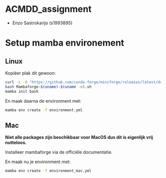 # ACMDD_assignment
- Enzo Sastrokarijo (s1993895)

# Setup mamba environement

## Linux

Kopiëer plak dit gewoon:
```sh
curl -L -O "https://github.com/conda-forge/miniforge/releases/latest/download/Mambaforge-$(uname)-$(uname -m).sh"
bash Mambaforge-$(uname)-$(uname -m).sh
mamba init bash
```

En maak daarna de environment met:
```sh
mamba env create -f environment.yml
```
## Mac
**Niet alle packages zijn beschikbaar voor MacOS dus dit is eigenlijk vrij nutteloos.**

Installeer mambaforge via de officiële documentatie.

En maak nu je environment met:
```sh
mamba env create -f environment_mac.yml
```
